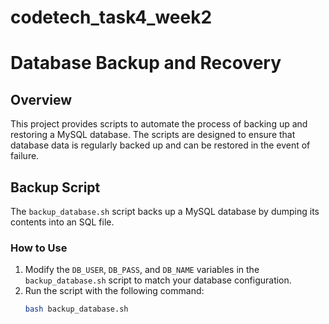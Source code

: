 # codetech_task4_week2
# Database Backup and Recovery

## Overview

This project provides scripts to automate the process of backing up and restoring a MySQL database. The scripts are designed to ensure that database data is regularly backed up and can be restored in the event of failure.

## Backup Script

The `backup_database.sh` script backs up a MySQL database by dumping its contents into an SQL file. 

### How to Use

1. Modify the `DB_USER`, `DB_PASS`, and `DB_NAME` variables in the `backup_database.sh` script to match your database configuration.
2. Run the script with the following command:
   ```bash
   bash backup_database.sh
